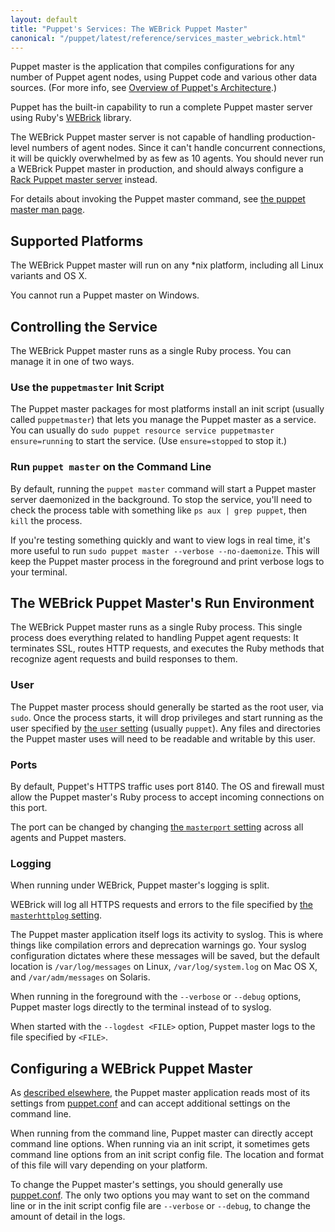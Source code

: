 ```yaml
---
layout: default
title: "Puppet's Services: The WEBrick Puppet Master"
canonical: "/puppet/latest/reference/services_master_webrick.html"
---
```


[webrick]: http://ruby-doc.org/stdlib/libdoc/webrick/rdoc/WEBrick.html
[rack_master]: ./services_master_rack.html

Puppet master is the application that compiles configurations for any number of Puppet agent nodes, using Puppet code and various other data sources. (For more info, see [Overview of Puppet's Architecture](./architecture.html).)

Puppet has the built-in capability to run a complete Puppet master server using Ruby's [WEBrick][] library.

The WEBrick Puppet master server is not capable of handling production-level numbers of agent nodes. Since it can't handle concurrent connections, it will be quickly overwhelmed by as few as 10 agents. You should never run a WEBrick Puppet master in production, and should always configure a [Rack Puppet master server][rack_master] instead.

For details about invoking the Puppet master command, see [the puppet master man page](/puppet/3.7/reference/man/master.html).

## Supported Platforms

The WEBrick Puppet master will run on any \*nix platform, including all Linux variants and OS X.

You cannot run a Puppet master on Windows.

## Controlling the Service

The WEBrick Puppet master runs as a single Ruby process. You can manage it in one of two ways.

### Use the `puppetmaster` Init Script

The Puppet master packages for most platforms install an init script (usually called `puppetmaster`) that lets you manage the Puppet master as a service. You can usually do `sudo puppet resource service puppetmaster ensure=running` to start the service. (Use `ensure=stopped` to stop it.)

### Run `puppet master` on the Command Line

By default, running the `puppet master` command will start a Puppet master server daemonized in the background. To stop the service, you'll need to check the process table with something like `ps aux | grep puppet`, then `kill` the process.

If you're testing something quickly and want to view logs in real time, it's more useful to run `sudo puppet master --verbose --no-daemonize`. This will keep the Puppet master process in the foreground and print verbose logs to your terminal.

## The WEBrick Puppet Master's Run Environment

The WEBrick Puppet master runs as a single Ruby process. This single process does everything related to handling Puppet agent requests: It terminates SSL, routes HTTP requests, and executes the Ruby methods that recognize agent requests and build responses to them.

### User

The Puppet master process should generally be started as the root user, via `sudo`. Once the process starts, it will drop privileges and start running as the user specified by [the `user` setting][user] (usually `puppet`). Any files and directories the Puppet master uses will need to be readable and writable by this user.

[user]: /puppet/3.7/reference/configuration.html#user

### Ports

By default, Puppet's HTTPS traffic uses port 8140. The OS and firewall must allow the Puppet master's Ruby process to accept incoming connections on this port.

The port can be changed by changing [the `masterport` setting](/puppet/3.7/reference/configuration.html#masterport) across all agents and Puppet masters.

### Logging

When running under WEBrick, Puppet master's logging is split.

WEBrick will log all HTTPS requests and errors to the file specified by [the `masterhttplog` setting](/puppet/3.7/reference/configuration.html#masterhttplog).

The Puppet master application itself logs its activity to syslog. This is where things like compilation errors and deprecation warnings go. Your syslog configuration dictates where these messages will be saved, but the default location is `/var/log/messages` on Linux, `/var/log/system.log` on Mac OS X, and `/var/adm/messages` on Solaris.

When running in the foreground with the `--verbose` or `--debug` options, Puppet master logs directly to the terminal instead of to syslog.

When started with the `--logdest <FILE>` option, Puppet master logs to the file specified by `<FILE>`.

## Configuring a WEBrick Puppet Master

As [described elsewhere,][about_settings] the Puppet master application reads most of its settings from [puppet.conf][] and can accept additional settings on the command line.

When running from the command line, Puppet master can directly accept command line options. When running via an init script, it sometimes gets command line options from an init script config file. The location and format of this file will vary depending on your platform.

To change the Puppet master's settings, you should generally use [puppet.conf][]. The only two options you may want to set on the command line or in the init script config file are `--verbose` or `--debug`, to change the amount of detail in the logs.

[about_settings]: ./config_about_settings.html
[puppet.conf]: ./config_file_main.html
